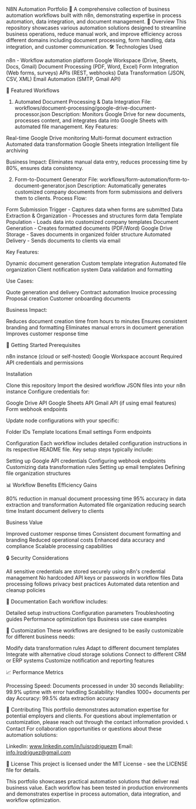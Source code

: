 N8N Automation Portfolio 🚀
A comprehensive collection of business automation workflows built with n8n, demonstrating expertise in process automation, data integration, and document management.
🎯 Overview
This repository showcases various automation solutions designed to streamline business operations, reduce manual work, and improve efficiency across different domains including document processing, form handling, data integration, and customer communication.
🛠️ Technologies Used

n8n - Workflow automation platform
Google Workspace (Drive, Sheets, Docs, Gmail)
Document Processing (PDF, Word, Excel)
Form Integration (Web forms, surveys)
APIs (REST, webhooks)
Data Transformation (JSON, CSV, XML)
Email Automation (SMTP, Gmail API)

🔧 Featured Workflows
1. Automated Document Processing & Data Integration
File: workflows/document-processing/google-drive-document-processor.json
Description: Monitors Google Drive for new documents, processes content, and integrates data into Google Sheets with automated file management.
Key Features:

Real-time Google Drive monitoring
Multi-format document extraction
Automated data transformation
Google Sheets integration
Intelligent file archiving

Business Impact: Eliminates manual data entry, reduces processing time by 80%, ensures data consistency.

2. Form-to-Document Generator
File: workflows/form-automation/form-to-document-generator.json
Description: Automatically generates customized company documents from form submissions and delivers them to clients.
Process Flow:

Form Submission Trigger - Captures data when forms are submitted
Data Extraction & Organization - Processes and structures form data
Template Population - Loads data into customized company templates
Document Generation - Creates formatted documents (PDF/Word)
Google Drive Storage - Saves documents in organized folder structure
Automated Delivery - Sends documents to clients via email

Key Features:

Dynamic document generation
Custom template integration
Automated file organization
Client notification system
Data validation and formatting

Use Cases:

Quote generation and delivery
Contract automation
Invoice processing
Proposal creation
Customer onboarding documents

Business Impact:

Reduces document creation time from hours to minutes
Ensures consistent branding and formatting
Eliminates manual errors in document generation
Improves customer response time


🚀 Getting Started
Prerequisites

n8n instance (cloud or self-hosted)
Google Workspace account
Required API credentials and permissions

Installation

Clone this repository
Import the desired workflow JSON files into your n8n instance
Configure credentials for:

Google Drive API
Google Sheets API
Gmail API (if using email features)
Form webhook endpoints


Update node configurations with your specific:

Folder IDs
Template locations
Email settings
Form endpoints



Configuration
Each workflow includes detailed configuration instructions in its respective README file. Key setup steps typically include:

Setting up Google API credentials
Configuring webhook endpoints
Customizing data transformation rules
Setting up email templates
Defining file organization structures

📊 Workflow Benefits
Efficiency Gains

80% reduction in manual document processing time
95% accuracy in data extraction and transformation
Automated file organization reducing search time
Instant document delivery to clients

Business Value

Improved customer response times
Consistent document formatting and branding
Reduced operational costs
Enhanced data accuracy and compliance
Scalable processing capabilities

🔒 Security Considerations

All sensitive credentials are stored securely using n8n's credential management
No hardcoded API keys or passwords in workflow files
Data processing follows privacy best practices
Automated data retention and cleanup policies

📝 Documentation
Each workflow includes:

Detailed setup instructions
Configuration parameters
Troubleshooting guides
Performance optimization tips
Business use case examples

🎨 Customization
These workflows are designed to be easily customizable for different business needs:

Modify data transformation rules
Adapt to different document templates
Integrate with alternative cloud storage solutions
Connect to different CRM or ERP systems
Customize notification and reporting features

📈 Performance Metrics

Processing Speed: Documents processed in under 30 seconds
Reliability: 99.9% uptime with error handling
Scalability: Handles 1000+ documents per day
Accuracy: 99.5% data extraction accuracy

🤝 Contributing
This portfolio demonstrates automation expertise for potential employers and clients. For questions about implementation or customization, please reach out through the contact information provided.
📞 Contact
For collaboration opportunities or questions about these automation solutions:

LinkedIn: www.linkedin.com/in/luisrodriguezm
Email: info.lrodriguez@gmail.com

📄 License
This project is licensed under the MIT License - see the LICENSE file for details.

This portfolio showcases practical automation solutions that deliver real business value. Each workflow has been tested in production environments and demonstrates expertise in process automation, data integration, and workflow optimization.

